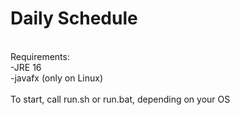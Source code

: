 # Daily Schedule
<br>
Requirements:<br>
-JRE 16<br>
-javafx (only on Linux)<br>
<br>
To start, call run.sh or run.bat, depending on your OS
